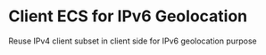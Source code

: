 # Client ECS for IPv6 Geolocation
Reuse IPv4 client subset in client side for IPv6 geolocation purpose
